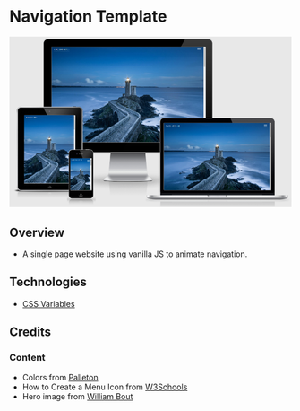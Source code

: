 # Navigation Template
![Navigation Template](assets/imgs/snapshot.png)

## Overview
- A single page website using vanilla JS to animate navigation. 

## Technologies
- [CSS Variables](https://developer.mozilla.org/en-US/docs/Web/CSS/Using_CSS_custom_properties)

## Credits

### Content
- Colors from [Palleton](https://paletton.com/)
- How to Create a Menu Icon from [W3Schools](https://www.w3schools.com/howto/howto_css_menu_icon.asp)
- Hero image from [William Bout](https://unsplash.com/@williambout)